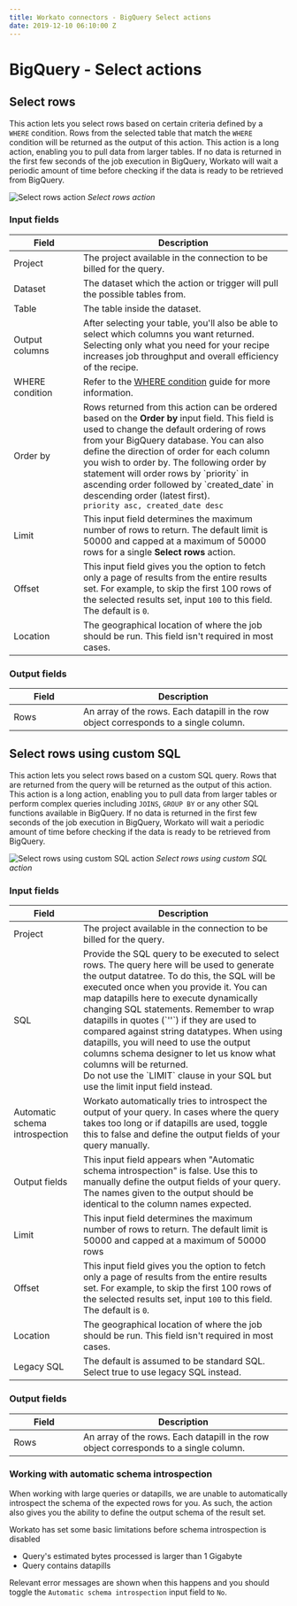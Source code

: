 ```yaml
---
title: Workato connectors - BigQuery Select actions
date: 2019-12-10 06:10:00 Z
---
```


# BigQuery - Select actions

## Select rows
This action lets you select rows based on certain criteria defined by a ` WHERE` condition. Rows from the selected table that match the `WHERE` condition will be returned as the output of this action. This action is a long action, enabling you to pull data from larger tables. If no data is returned in the first few seconds of the job execution in BigQuery, Workato will wait a periodic amount of time before checking if the data is ready to be retrieved from BigQuery.

![Select rows action](~@img/bigquery/select-rows-action.png)
*Select rows action*

### Input fields

<table class="unchanged rich-diff-level-one">
  <thead>
    <tr>
        <th width='25%'>Field</th>
        <th>Description</th>
    </tr>
  </thead>
  <tbody>
    <tr>
      <td>Project</td>
      <td>The project available in the connection to be billed for the query.</td>
    </tr>
    <tr>
      <td>Dataset</td>
      <td>The dataset which the action or trigger will pull the possible tables from.</td>
    </tr>
    <tr>
      <td>Table</td>
      <td>The table inside the dataset.</td>
    </tr>
    <tr>
      <td>Output columns</td>
      <td>After selecting your table, you'll also be able to select which columns you want returned. Selecting only what you need for your recipe increases job throughput and overall efficiency of the recipe.</td>
    </tr>
    <tr>
      <td>WHERE condition</td>
      <td>Refer to the <a href='/connectors/bigquery.md#where-condition'>WHERE condition</a> guide for more information.</td>
    </tr>
    <tr>
      <td>Order by</td>
      <td>Rows returned from this action can be ordered based on the <b>Order by</b> input field. This field is used to change the default ordering of rows from your BigQuery database.
      You can also define the direction of order for each column you wish to order by. The following order by statement will order rows by `priority` in ascending order followed by `created_date` in descending order (latest first).<br>
      <code>priority asc, created_date desc</code></td>
    </tr>
    <tr>
      <td>Limit</td>
      <td>This input field determines the maximum number of rows to return. The default limit is 50000 and capped at a maximum of 50000 rows for a single <b>Select rows</b> action.</td>
    </tr>
    <tr>
      <td>Offset</td>
      <td>This input field gives you the option to fetch only a page of results from the entire results set. For example, to skip the first 100 rows of the selected results set, input <code>100</code> to this field. The default is <code>0</code>.</td>
    </tr>
    <tr>
      <td>Location</td>
      <td>The geographical location of where the job should be run. This field isn't required in most cases.</td>
    </tr>
  </tbody>
</table>

### Output fields
<table class="unchanged rich-diff-level-one">
  <thead>
    <tr>
        <th width='25%'>Field</th>
        <th>Description</th>
    </tr>
  </thead>
  <tbody>
    <tr>
      <td>Rows</td>
      <td>An array of the rows. Each datapill in the row object corresponds to a single column.</td>
    </tr>
   </tbody>
</table>

## Select rows using custom SQL
This action lets you select rows based on a custom SQL query. Rows that are returned from the query will be returned as the output of this action. This action is a long action, enabling you to pull data from larger tables or perform complex queries including `JOINS`, `GROUP BY` or any other SQL functions available in BigQuery. If no data is returned in the first few seconds of the job execution in BigQuery, Workato will wait a periodic amount of time before checking if the data is ready to be retrieved from BigQuery.

![Select rows using custom SQL action](~@img/bigquery/custom-sql-action.png)
*Select rows using custom SQL action*

### Input fields

<table class="unchanged rich-diff-level-one">
  <thead>
    <tr>
        <th width='25%'>Field</th>
        <th>Description</th>
    </tr>
  </thead>
  <tbody>
    <tr>
      <td>Project</td>
      <td>The project available in the connection to be billed for the query.</td>
    </tr>
    <tr>
      <td>SQL</td>
      <td>Provide the SQL query to be executed to select rows. The query here will be used to generate the output datatree. To do this, the SQL will be executed once when you provide it. You can map datapills here to execute dynamically changing SQL statements. Remember to wrap datapills in quotes (`''`) if they are used to compared against string datatypes. When using datapills, you will need to use the output columns schema designer to let us know what columns will be returned. <br>
      Do not use the `LIMIT` clause in your SQL but use the limit input field instead.
      </td>
    </tr>
    <tr>
      <td>Automatic schema introspection</td>
      <td>Workato automatically tries to introspect the output of your query. In cases where the query takes too long or if datapills are used, toggle this to false and define the output fields of your query manually.</td>
    </tr>
    <tr>
      <td>Output fields</td>
      <td>This input field appears when "Automatic schema introspection" is false. Use this to manually define the output fields of your query. The names given to the output should be identical to the column names expected.</td>
    </tr>
    <tr>
      <td>Limit</td>
      <td>This input field determines the maximum number of rows to return. The default limit is 50000 and capped at a maximum of 50000 rows</td>
    </tr>
    <tr>
      <td>Offset</td>
      <td>This input field gives you the option to fetch only a page of results from the entire results set. For example, to skip the first 100 rows of the selected results set, input <code>100</code> to this field. The default is <code>0</code>.</td>
    </tr>
    <tr>
      <td>Location</td>
      <td>The geographical location of where the job should be run. This field isn't required in most cases.</td>
    </tr>
    <tr>
      <td>Legacy SQL</td>
      <td>The default is assumed to be standard SQL. Select true to use legacy SQL instead.</td>
    </tr>
  </tbody>
</table>

### Output fields
<table class="unchanged rich-diff-level-one">
  <thead>
    <tr>
        <th width='25%'>Field</th>
        <th>Description</th>
    </tr>
  </thead>
  <tbody>
    <tr>
      <td>Rows</td>
      <td>An array of the rows. Each datapill in the row object corresponds to a single column.</td>
    </tr>
   </tbody>
</table>

### Working with automatic schema introspection
When working with large queries or datapills, we are unable to automatically introspect the schema of the expected rows for you. As such, the action also gives you the ability to define the output schema of the result set.

Workato has set some basic limitations before schema introspection is disabled
* Query's estimated bytes processed is larger than 1 Gigabyte
* Query contains datapills

Relevant error messages are shown when this happens and you should toggle the `Automatic schema introspection` input field to `No`.
